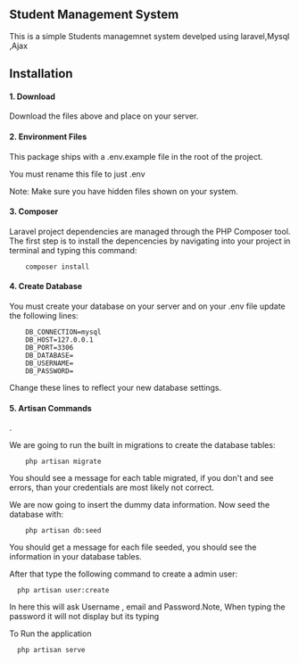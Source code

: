 

## Student Management System

This is a simple Students managemnet system develped using laravel,Mysql ,Ajax


## Installation

#### 1. Download
Download the files above and place on your server. 

#### 2. Environment Files
This package ships with a .env.example file in the root of the project.

You must rename this file to just .env

Note: Make sure you have hidden files shown on your system.

#### 3. Composer
Laravel project dependencies are managed through the PHP Composer tool. The first step is to install the depencencies by navigating into your project in terminal and typing this command:

        composer install

#### 4. Create Database
You must create your database on your server and on your .env file update the following lines:

        DB_CONNECTION=mysql
        DB_HOST=127.0.0.1
        DB_PORT=3306
        DB_DATABASE=
        DB_USERNAME=
        DB_PASSWORD=

Change these lines to reflect your new database settings.

#### 5. Artisan Commands
.

We are going to run the built in migrations to create the database tables:

        php artisan migrate

You should see a message for each table migrated, if you don't and see errors, than your credentials are most likely not correct.

We are now going to insert the dummy data information.
Now seed the database with:

        php artisan db:seed

You should get a message for each file seeded, you should see the information in your database tables.


After that type the following command to create a admin user:
         
      php artisan user:create
In here this will ask Username , email and Password.Note, When typing the password it will not display but its typing


To Run the application

      php artisan serve
